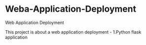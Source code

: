 # Weba-Application-Deployment
Web Application Deployment


This project is about a web application deployment -
1.Python flask application

